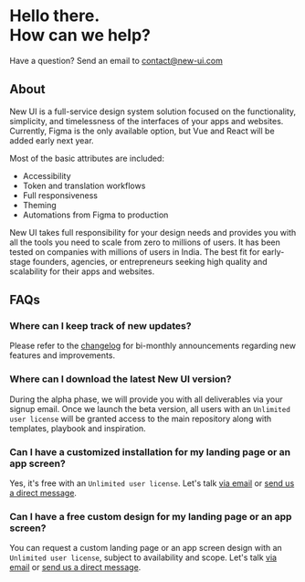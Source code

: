 # Hello there.<br>How can we help?

Have a question? Send an email to [contact@new-ui.com](mailto:contact@new-ui.com)


## About
New UI is a full-service design system solution focused on the functionality, simplicity, and timelessness of the interfaces of your apps and websites. Currently, Figma is the only available option, but Vue and React will be added early next year.

Most of the basic attributes are included:
- Accessibility
- Token and translation workflows
- Full responsiveness
- Theming
- Automations from Figma to production

New UI takes full responsibility for your design needs and provides you with all the tools you need to scale from zero to millions of users. It
has been tested on companies with millions of users in India. The best fit for early-stage founders, agencies, or entrepreneurs seeking high quality and scalability for their apps and websites.


## FAQs

### Where can I keep track of new updates?
Please refer to the [changelog](https://new-ui.com/changelog) for bi-monthly announcements regarding new features and improvements. 

### Where can I download the latest New UI version?
During the alpha phase, we will provide you with all deliverables via your signup email. Once we launch the beta version, all users with an `Unlimited user license` will be granted access to the main repository along with templates, playbook and inspiration.

### Can I have a customized installation for my landing page or an app screen?
Yes, it's free with an `Unlimited user license`. Let's talk [via email](mailto:contact@new-ui.com) or [send us a direct message](https://twitter.com/NewDesignFile).

### Can I have a free custom design for my landing page or an app screen?
You can request a custom landing page or an app screen design with an `Unlimited user license`, subject to availability and scope. Let's talk [via email](mailto:contact@new-ui.com) or [send us a direct message](https://twitter.com/NewDesignFile).
